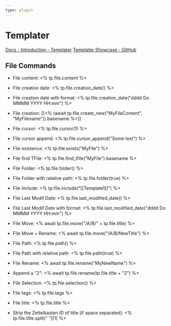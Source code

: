 ```yaml
---
type: plugin
---
```


# Templater
[Docs - Introduction - Templater](moz-extension://b81adc6a-b791-4a8a-8eee-e4e78e7fe7fe/_generated_background_page.html)
[Templater Showcase - GitHub](https://github.com/SilentVoid13/Templater/discussions/categories/templates-showcase)

## File Commands 

- File content: <% tp.file.content %>

- File creation date: <% tp.file.creation_date() %>
- File creation date with format: <% tp.file.creation_date("dddd Do MMMM YYYY HH:mm") %>

- File creation: [[<% (await tp.file.create_new("MyFileContent", "MyFilename")).basename %>]]

- File cursor: <% tp.file.cursor(1) %>

- File cursor append: <% tp.file.cursor_append("Some text") %>
    
- File existence: <% tp.file.exists("MyFile") %>

- File find TFile: <% tp.file.find_tfile("MyFile").basename %>
    
- File Folder: <% tp.file.folder() %>
- File Folder with relative path: <% tp.file.folder(true) %>

- File Include: <% tp.file.include("[[Template1]]") %>

- File Last Modif Date: <% tp.file.last_modified_date() %>
- File Last Modif Date with format: <% tp.file.last_modified_date("dddd Do MMMM YYYY HH:mm") %>

- File Move: <% await tp.file.move("/A/B/" + tp.file.title) %>
- File Move + Rename: <% await tp.file.move("/A/B/NewTitle") %>

- File Path: <% tp.file.path() %>
- File Path with relative path: <% tp.file.path(true) %>

- File Rename: <% await tp.file.rename("MyNewName") %>
- Append a "2": <% await tp.file.rename(tp.file.title + "2") %>

- File Selection: <% tp.file.selection() %>

- File tags: <% tp.file.tags %>

- File title: <% tp.file.title %>
- Strip the Zettelkasten ID of title (if space separated): <% tp.file.title.split(" ")[1] %>